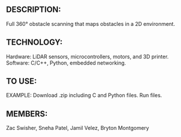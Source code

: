 
## DESCRIPTION:

Full 360° obstacle scanning that maps obstacles in a 2D environment. 

## TECHNOLOGY:

Hardware: LiDAR sensors, microcontrollers, motors, and 3D printer.
Software: C/C++, Python, embedded networking.

## TO USE:

EXAMPLE: Download .zip including C and Python files. Run files.

## MEMBERS:

Zac Swisher, Sneha Patel, Jamil Velez, Bryton Montgomery






